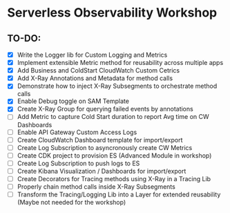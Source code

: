 # Serverless Observability Workshop 

## TO-DO:

- [x] Write the Logger lib for Custom Logging and Metrics 
- [x] Implement extensible Metric method for reusability across multiple apps
- [x] Add Business and ColdStart CloudWatch Custom Cetrics
- [x] Add X-Ray Annotations and Metadata for method calls 
- [x] Demonstrate how to inject X-Ray Subsegments to orchestrate method calls 
- [x] Enable Debug toggle on SAM Template
- [x] Create X-Ray Group for querying failed events by annotations
- [ ] Add Metric to capture Cold Start duration to report Avg time on CW Dashboards
- [ ] Enable API Gateway Custom Access Logs
- [ ] Create CloudWatch Dashboard template for import/export
- [ ] Create Log Subscription to asyncronously create CW Metrics
- [ ] Create CDK project to provision ES (Advanced Module in workshop)
- [ ] Create Log Subscription to push logs to ES
- [ ] Create Kibana Visualization / Dashboards for import/export
- [ ] Create Decorators for Tracing methods using X-Ray in a Tracing Lib 
- [ ] Properly chain method calls inside X-Ray Subsegments  
- [ ] Transform the Tracing/Logging Lib into a Layer for extended reusability (Maybe not needed for the workshop)
